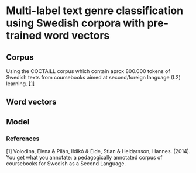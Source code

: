 # Multi-label text genre classification using Swedish corpora with pre-trained word vectors

## Corpus

Using the COCTAILL corpus which contain aprox 800.000 tokens of Swedish texts from coursebooks aimed at second/foreign language (L2) learning. [[1]](#1)

## Word vectors

## Model

### References

<a id="1">[1]</a>
Volodina, Elena & Pilán, Ildikó & Eide, Stian & Heidarsson, Hannes. (2014).
You get what you annotate: a pedagogically annotated corpus of coursebooks for Swedish as a Second Language.
